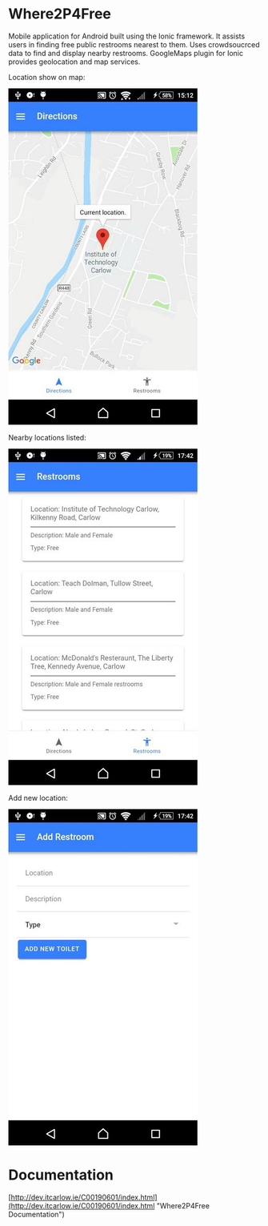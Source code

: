 # Where2P4Free 
Mobile application for Android built using the Ionic framework. It assists users in finding free public restrooms nearest to them. Uses crowdsoucrced data to find and display nearby restrooms. GoogleMaps plugin for Ionic provides geolocation and map services. 

Location show on map:

![alt text](screenshots/map.jpg?raw=true "Map")


Nearby locations listed:

![alt text](screenshots/locations.jpg?raw=true "Locations")

Add new location:

![alt text](screenshots/add.jpg?raw=true "Add")

# Documentation
[http://dev.itcarlow.ie/C00190601/index.html](http://dev.itcarlow.ie/C00190601/index.html "Where2P4Free Documentation")
